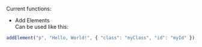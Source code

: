 Current functions:
- Add Elements  
Can be used like this:
```javascript
addElement("p", "Hello, World!", { "class": "myClass", "id": "myId" });

